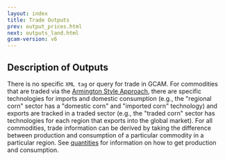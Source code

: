 ```yaml
---
layout: index
title: Trade Outputs
prev: output_prices.html
next: outputs_land.html
gcam-version: v6 
---
```


## Description of Outputs

There is no specific `XML tag` or query for trade in GCAM. For commodities that are traded via the [Armington Style Approach](details_trade.html#armington-style-trade), there are specific technologies for imports and domestic consumption (e.g., the "regional corn" sector has a "domestic corn" and "imported corn" technology) and exports are tracked in a traded sector (e.g., the "traded corn" sector has technologies for each region that exports into the global market). For all commodities, trade information can be derived by taking the difference between production and consumption of a particular commodity in a particular region. See [quantities](outputs_quantity.html) for information on how to get production and consumption.